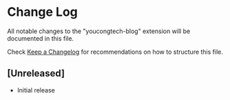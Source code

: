 # Change Log
All notable changes to the "youcongtech-blog" extension will be documented in this file.

Check [Keep a Changelog](http://keepachangelog.com/) for recommendations on how to structure this file.

## [Unreleased]
- Initial release